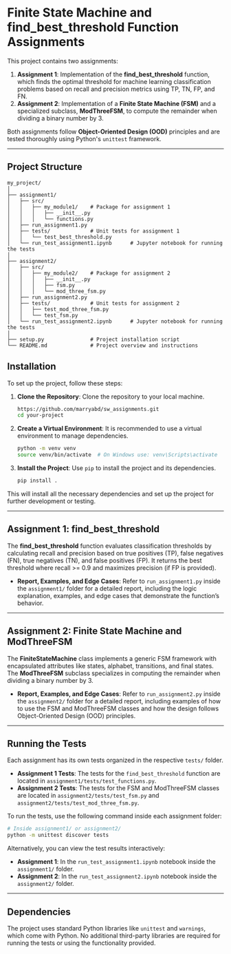  # Finite State Machine and find_best_threshold Function Assignments

This project contains two assignments:

1. **Assignment 1**: Implementation of the **find_best_threshold** function, which finds the optimal threshold for machine learning classification problems based on recall and precision metrics using TP, TN, FP, and FN.
2. **Assignment 2**: Implementation of a **Finite State Machine (FSM)** and a specialized subclass, **ModThreeFSM**, to compute the remainder when dividing a binary number by 3.

Both assignments follow **Object-Oriented Design (OOD)** principles and are tested thoroughly using Python's `unittest` framework.

---

## Project Structure

```plaintext
my_project/
│
├── assignment1/
│   ├── src/
│   │   ├── my_module1/    # Package for assignment 1
│   │   │   ├── __init__.py
│   │   │   └── functions.py
│   ├── run_assignment1.py
│   ├── tests/             # Unit tests for assignment 1
│   │   └── test_best_threshold.py
│   └── run_test_assignment1.ipynb      # Jupyter notebook for running the tests
│
├── assignment2/
│   ├── src/
│   │   ├── my_module2/    # Package for assignment 2
│   │   │   ├── __init__.py
│   │   │   ├── fsm.py
│   │   │   └── mod_three_fsm.py
│   ├── run_assignment2.py
│   ├── tests/             # Unit tests for assignment 2
│   │   ├── test_mod_three_fsm.py
│   │   └── test_fsm.py
│   └── run_test_assignment2.ipynb      # Jupyter notebook for running the tests
│
├── setup.py               # Project installation script
└── README.md              # Project overview and instructions
```

## Installation

To set up the project, follow these steps:

1. **Clone the Repository**: Clone the repository to your local machine.
    ```bash
    https://github.com/marryabd/sw_assignments.git
    cd your-project
    ```

2. **Create a Virtual Environment**: It is recommended to use a virtual environment to manage dependencies.
    ```bash
    python -m venv venv
    source venv/bin/activate  # On Windows use: venv\Scripts\activate
    ```

3. **Install the Project**: Use `pip` to install the project and its dependencies.
    ```bash
    pip install .
    ```

This will install all the necessary dependencies and set up the project for further development or testing.

---

## Assignment 1: find_best_threshold

The **find_best_threshold** function evaluates classification thresholds by calculating recall and precision based on true positives (TP), false negatives (FN), true negatives (TN), and false positives (FP). It returns the best threshold where recall >= 0.9 and maximizes precision (if FP is provided).

- **Report, Examples, and Edge Cases**: Refer to `run_assignment1.py` inside the `assignment1/` folder for a detailed report, including the logic explanation, examples, and edge cases that demonstrate the function’s behavior.

---

## Assignment 2: Finite State Machine and ModThreeFSM

The **FiniteStateMachine** class implements a generic FSM framework with encapsulated attributes like states, alphabet, transitions, and final states. The **ModThreeFSM** subclass specializes in computing the remainder when dividing a binary number by 3.

- **Report, Examples, and Edge Cases**: Refer to `run_assignment2.py` inside the `assignment2/` folder for a detailed report, including examples of how to use the FSM and ModThreeFSM classes and how the design follows Object-Oriented Design (OOD) principles.

---

## Running the Tests

Each assignment has its own tests organized in the respective `tests/` folder.

- **Assignment 1 Tests**: The tests for the `find_best_threshold` function are located in `assignment1/tests/test_functions.py`.
- **Assignment 2 Tests**: The tests for the FSM and ModThreeFSM classes are located in `assignment2/tests/test_fsm.py` and `assignment2/tests/test_mod_three_fsm.py`.

To run the tests, use the following command inside each assignment folder:

```bash
# Inside assignment1/ or assignment2/
python -m unittest discover tests
```
Alternatively, you can view the test results interactively:

- **Assignment 1**: In the `run_test_assignment1.ipynb` notebook inside the `assignment1/` folder.
- **Assignment 2**: In the `run_test_assignment2.ipynb` notebook inside the `assignment2/` folder.


---

## Dependencies

The project uses standard Python libraries like `unittest` and `warnings`, which come with Python. No additional third-party libraries are required for running the tests or using the functionality provided.


